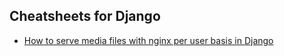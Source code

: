 ## Cheatsheets for Django

- [How to serve media files with nginx per user basis in Django](https://github.com/dashgin/How-to-Django/blob/main/serve_media_files_per_user_basis_with_nginx.md)
